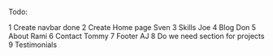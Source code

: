 Todo:

1 Create navbar done
2 Create Home page Sven
3 Skills Joe
4 Blog Don
5 About Rami
6 Contact Tommy
7 Footer AJ
8 Do we need section for projects
9 Testimonials